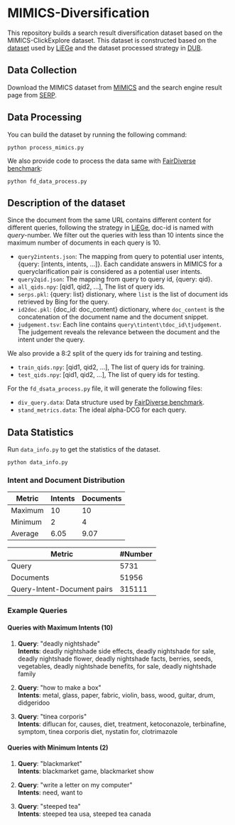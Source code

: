 # MIMICS-Diversification

This repository builds a search result diversification dataset based on the MIMICS-ClickExplore dataset. This dataset is constructed based on the [dataset](https://github.com/PxYu/LiEGe-SIGIR2022?tab=readme-ov-file) used by [LiEGe](https://dl.acm.org/doi/abs/10.1145/3477495.3532067) and the dataset processed strategy in [DUB](https://dl.acm.org/doi/10.1145/3583780.3615050).

## Data Collection

Download the MIMICS dataset from [MIMICS](https://github.com/castorini/mimics) and the search engine result page from [SERP](http://ciir.cs.umass.edu/downloads/mimics-serp/MIMICS-BingAPI-results.zip).

## Data Processing
You can build the dataset by running the following command:
```
python process_mimics.py
```

We also provide code to process the data same with [FairDiverse benchmark](https://github.com/XuChen0427/FairDiverse/tree/master):
```
python fd_data_process.py
```

## Description of the dataset

Since the document from the same URL contains different content for different queries, following the strategy in [LiEGe](https://dl.acm.org/doi/abs/10.1145/3477495.3532067), doc-id is named with *query*-number. We filter out the queries with less than 10 intents since the maximum number of documents in each query is 10.

- `query2intents.json`: The mapping from query to potential user intents, {query: [intents, intents, ...]}. Each candidate answers in MIMICS for a queryclarification pair is considered as a potential user intents.
- `query2qid.json`: The mapping from query to query id, {query: qid}.
- `all_qids.npy`: [qid1, qid2, ...], The list of query ids.
- `serps.pkl`: {query: list} distionary, where `list` is the list of document ids retrieved by Bing for the query.
- `id2doc.pkl`: {doc_id: doc_content} dictionary, where `doc_content` is the concatenation of the document name and the document snippet.
- `judgement.tsv`: Each line contains `query\tintent\tdoc_id\tjudgement`. The judgement reveals the relevance between the document and the intent under the query.

We also provide a 8:2 split of the query ids for training and testing.
- `train_qids.npy`: [qid1, qid2, ...], The list of query ids for training.
- `test_qids.npy`: [qid1, qid2, ...], The list of query ids for testing.

For the `fd_dsata_process.py` file, it will generate the following files:
- `div_query.data`: Data structure used by [FairDiverse benchmark](https://github.com/XuChen0427/FairDiverse/tree/master).
- `stand_metrics.data`: The ideal alpha-DCG for each query.


## Data Statistics
Run `data_info.py` to get the statistics of the dataset.
```
python data_info.py
```

### Intent and Document Distribution

| Metric | Intents | Documents |
|--------|---------|-----------|
| Maximum | 10 | 10 |
| Minimum | 2 | 4 |
| Average | 6.05 | 9.07 |

| Metric | #Number |
|--------|---------|
| Query | 5731 |
| Documents | 51956 |
| Query-Intent-Document pairs | 315111 |


### Example Queries

#### Queries with Maximum Intents (10)

1. **Query**: "deadly nightshade"  
   **Intents**: deadly nightshade side effects, deadly nightshade for sale, deadly nightshade flower, deadly nightshade facts, berries, seeds, vegetables, deadly nightshade benefits, for sale, deadly nightshade family

2. **Query**: "how to make a box"  
   **Intents**: metal, glass, paper, fabric, violin, bass, wood, guitar, drum, didgeridoo

3. **Query**: "tinea corporis"  
   **Intents**: diflucan for, causes, diet, treatment, ketoconazole, terbinafine, symptom, tinea corporis diet, nystatin for, clotrimazole

#### Queries with Minimum Intents (2)

1. **Query**: "blackmarket"  
   **Intents**: blackmarket game, blackmarket show

2. **Query**: "write a letter on my computer"  
   **Intents**: need, want to

3. **Query**: "steeped tea"  
   **Intents**: steeped tea usa, steeped tea canada


